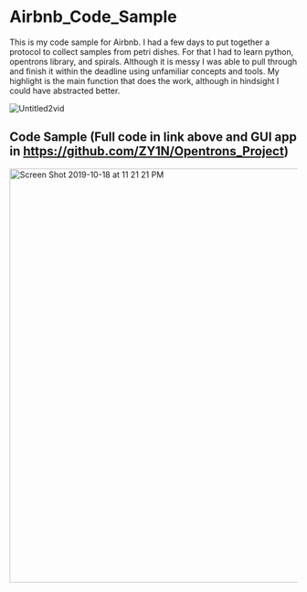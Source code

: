 # Airbnb_Code_Sample

This is my code sample for Airbnb. I had a few days to put together a protocol to collect samples from petri dishes. For that I had to learn python, opentrons library, and spirals.
Although it is messy I was able to pull through and finish it within the deadline using unfamiliar concepts and tools. My highlight is the main function that does the work, although in hindsight I could have abstracted better.

![Untitled2vid](https://user-images.githubusercontent.com/27908897/64572816-c12d6200-d31d-11e9-935a-60886b40b23a.gif)

## Code Sample (Full code in link above and GUI app in https://github.com/ZY1N/Opentrons_Project)

<img width="725" alt="Screen Shot 2019-10-18 at 11 21 21 PM" src="https://user-images.githubusercontent.com/27908897/67138930-2c146780-f1ff-11e9-86e7-8f4c93f63d04.png">
